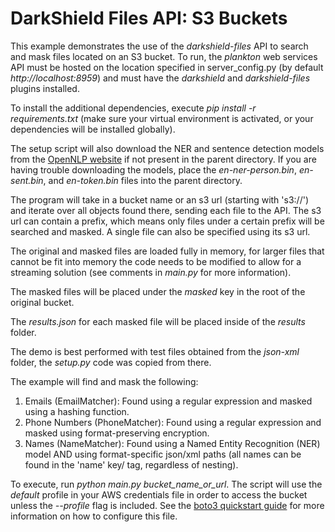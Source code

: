 # DarkShield Files API: S3 Buckets

This example demonstrates the use of the *darkshield-files* API to search and 
mask files located on an S3 bucket. To run, the *plankton* web services API 
must be hosted on the location specified in server_config.py (by default *http://localhost:8959*) and must have the *darkshield* and 
*darkshield-files* plugins installed.

To install the additional dependencies, execute *pip install -r requirements.txt* 
(make sure your virtual environment is activated, or your dependencies will 
be installed globally).

The setup script will also download the NER and sentence detection models from 
the [OpenNLP website](http://opennlp.sourceforge.net/models-1.5/) if not present 
in the parent directory. If you are having trouble downloading the models, place 
the *en-ner-person.bin*, *en-sent.bin*, and *en-token.bin* files into the 
parent directory.

The program will take in a bucket name or an s3 url (starting with 's3://') and 
iterate over all objects found there, sending each file to the API. The s3 url can 
contain a prefix, which means only files under a certain prefix will be searched 
and masked. A single file can also be specified using its s3 url.

The original and masked files are loaded fully in memory, for larger files that
cannot be fit into memory the code needs to be modified to allow for a streaming 
solution (see comments in *main.py* for more information).

The masked files will be placed under the *masked* key in the root of the original 
bucket.

The *results.json* for each masked file will be placed inside of the *results*
folder.

The demo is best performed with test files obtained from the *json-xml* folder,
the *setup.py* code was copied from there.

The example will find and mask the following:

1. Emails (EmailMatcher): Found using a regular expression and masked using a 
hashing function.
2. Phone Numbers (PhoneMatcher): Found using a regular expression and masked 
using format-preserving encryption.
3. Names (NameMatcher): Found using a Named Entity Recognition (NER) model AND 
using format-specific json/xml paths (all names can be found in the 'name' key/
tag, regardless of nesting).

To execute, run *python main.py bucket_name_or_url*. The script will use the *default*
profile in your AWS credentials file in order to access the bucket unless the
*--profile* flag is included. See the [boto3 quickstart guide](https://boto3.amazonaws.com/v1/documentation/api/latest/guide/quickstart.html#configuration)
for more information on how to configure this file.
